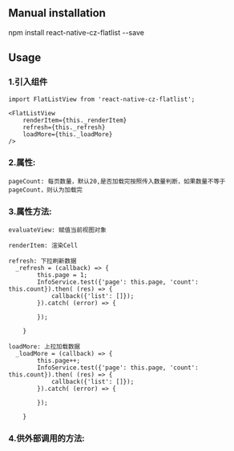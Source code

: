 ## Manual installation

npm install react-native-cz-flatlist --save


## Usage
###  1.引入组件
```
import FlatListView from 'react-native-cz-flatlist';

<FlatListView 
    renderItem={this._renderItem} 
    refresh={this._refresh} 
    loadMore={this._loadMore}
/> 
```

###  2.属性:
```
pageCount: 每页数量，默认20,是否加载完按照传入数量判断，如果数量不等于pageCount，则认为加载完
```
###  3.属性方法:
```
evaluateView: 赋值当前视图对象
```
```
renderItem: 渲染Cell
```
```
refresh: 下拉刷新数据
  _refresh = (callback) => {
        this.page = 1;
        InfoService.test({'page': this.page, 'count': this.count}).then( (res) => {
            callback({'list': []});
        }).catch( (error) => {

        });

    }
```
```
loadMore: 上拉加载数据
  _loadMore = (callback) => {
        this.page++;
        InfoService.test({'page': this.page, 'count': this.count}).then( (res) => {
            callback({'list': []});
        }).catch( (error) => {

        });

    }
```

###  4.供外部调用的方法:
